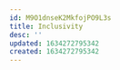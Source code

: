 ```yaml
---
id: M9O1dnseK2MkfojPO9L3s
title: Inclusivity
desc: ''
updated: 1634272795342
created: 1634272795342
---
```



